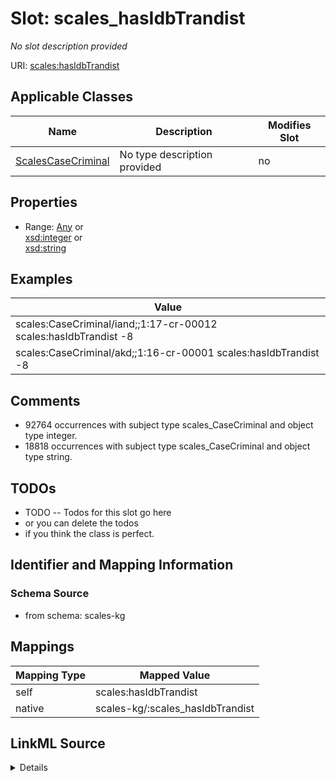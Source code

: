 

# Slot: scales_hasIdbTrandist


_No slot description provided_





URI: [scales:hasIdbTrandist](http://schemas.scales-okn.org/rdf/scales#hasIdbTrandist)



<!-- no inheritance hierarchy -->





## Applicable Classes

| Name | Description | Modifies Slot |
| --- | --- | --- |
| [ScalesCaseCriminal](../classes/ScalesCaseCriminal.md) | No type description provided |  no  |







## Properties

* Range: [Any](../classes/Any.md)&nbsp;or&nbsp;<br />[xsd:integer](http://www.w3.org/2001/XMLSchema#integer)&nbsp;or&nbsp;<br />[xsd:string](http://www.w3.org/2001/XMLSchema#string)






## Examples

| Value |
| --- |
| scales:CaseCriminal/iand;;1:17-cr-00012 scales:hasIdbTrandist -8 |
| scales:CaseCriminal/akd;;1:16-cr-00001 scales:hasIdbTrandist -8 |

## Comments

* 92764 occurrences with subject type scales_CaseCriminal and object type integer.
* 18818 occurrences with subject type scales_CaseCriminal and object type string.

## TODOs

* TODO -- Todos for this slot go here
* or you can delete the todos
* if you think the class is perfect.

## Identifier and Mapping Information







### Schema Source


* from schema: scales-kg




## Mappings

| Mapping Type | Mapped Value |
| ---  | ---  |
| self | scales:hasIdbTrandist |
| native | scales-kg/:scales_hasIdbTrandist |




## LinkML Source

<details>
```yaml
name: scales_hasIdbTrandist
description: No slot description provided
todos:
- TODO -- Todos for this slot go here
- or you can delete the todos
- if you think the class is perfect.
comments:
- 92764 occurrences with subject type scales_CaseCriminal and object type integer.
- 18818 occurrences with subject type scales_CaseCriminal and object type string.
examples:
- value: scales:CaseCriminal/iand;;1:17-cr-00012 scales:hasIdbTrandist -8
- value: scales:CaseCriminal/akd;;1:16-cr-00001 scales:hasIdbTrandist -8
from_schema: scales-kg
rank: 1000
slot_uri: scales:hasIdbTrandist
alias: scales_hasIdbTrandist
domain_of:
- scales_CaseCriminal
range: Any
any_of:
- range: integer
- range: string

```
</details>